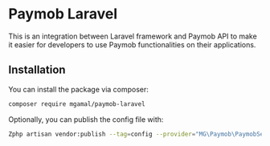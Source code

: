 # Paymob Laravel

This is an integration between Laravel framework and Paymob API to make it easier for developers to use Paymob functionalities on their applications.

## Installation

You can install the package via composer:

```bash
composer require mgamal/paymob-laravel
```

Optionally, you can publish the config file with:

```bash
Zphp artisan vendor:publish --tag=config --provider="MG\Paymob\PaymobServiceProvider"
```

